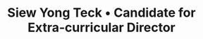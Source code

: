 ---
title: 'Siew Yong Teck • Candidate for Extra-curricular Director'
id: siewyongteck
name: 'Siew Yong Teck'
position: Extra-curricular Director
video_length: '1:35'
youtube: RePEEigJ4zA
biography: >
    Hello Sunway friends! My name is Siew Yong Teck and I am currently pursuing a Bachelor of Science in Psychology. The study of human behavior interests me as I love meeting people and getting to know how we as humans think and function in our daily lives. 
    
    I consider myself as an extreme extrovert and an outdoors person. If you know me, you’ll know that I love planning activities, going around exploring and just having good fun with friends. With previous involvements in leadership boards, I am rather experienced in group activities and working in a team to organize events. I love coming up with new ideas and new activities to do because I believe there is so much we can and should experience in life. 
    
    A few fun facts about me: I do photography, I live for coffee and red is my color. FYI, I lost 30 kgs in 1 year so that shows you I am determined and focus! * wink * 
    
    My aim is to make our campus more enjoyable and allow every club in our university to have a better platform to be equally active. I am looking forward to serve you! Vote for me, Siew Yong Teck as your next Extra Curricular Director! 

experiences:
    - title: Publicity Coordinator
      subtitle: MUFY Student Council
    - title: Sun-U Residence Committee 
    - title: Riam Road Secondary School Rising Star Award

      
manifestos:
    - title: Organize more student-oriented events (more fun and excitement to the campus)
    - title: Forming better bonds between student leaders and students through events
    - title: Standardize current club and societies’ policies to allow every club and society to have a better platform to be active.
    - title: More effort in resolving general issues and problems faced by clubs and societies currently.


others:
    - 3
    - 7
    - 9
    - 10

---